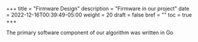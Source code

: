 +++
title = "Firmware Design"
description = "Firmware in our project"
date = 2022-12-16T00:39:49-05:00
weight = 20
draft = false
bref = ""
toc = true
+++

The primary software component of our algorithm was written in Go

